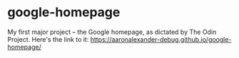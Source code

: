 # google-homepage
My first major project – the Google homepage, as dictated by The Odin Project.
Here's the link to it: https://aaronalexander-debug.github.io/google-homepage/
